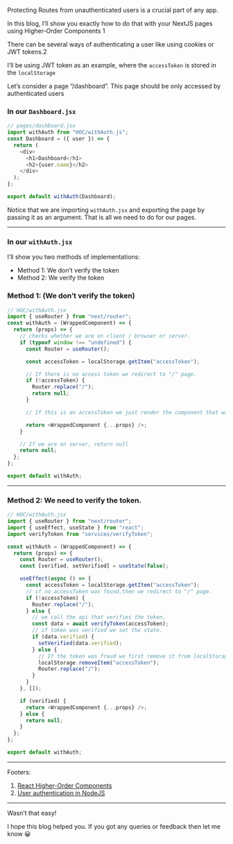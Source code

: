 
Protecting Routes from unauthenticated users is a crucial part of any app.


In this blog, I’ll show you exactly how to do that with your NextJS pages using Higher-Order Components 1


There can be several ways of authenticating a user like using cookies or JWT tokens.2


I’ll be using JWT token as an example, where the `accessToken` is stored in the `localStorage`


Let’s consider a page “/dashboard”. This page should be only accessed by authenticated users


### In our `Dashboard.jsx`


```typescript
// pages/dashboard.jsx
import withAuth from "HOC/withAuth.js";
const Dashboard = ({ user }) => {
  return (
    <div>
      <h1>Dashboard</h1>
      <h2>{user.name}</h2>
    </div>
  );
};

export default withAuth(Dashboard);
```


Notice that we are importing `withAuth.jsx` and exporting the page by passing it as an argument. That is all we need to do for our pages.


---


### In our `withAuth.jsx`


I’ll show you two methods of implementations:

- Method 1: We don’t verify the token
- Method 2: We verify the token

### Method 1: (We don’t verify the token)


```typescript
// HOC/withAuth.jsx
import { useRouter } from "next/router";
const withAuth = (WrappedComponent) => {
  return (props) => {
    // checks whether we are on client / browser or server.
    if (typeof window !== "undefined") {
      const Router = useRouter();

      const accessToken = localStorage.getItem("accessToken");

      // If there is no access token we redirect to "/" page.
      if (!accessToken) {
        Router.replace("/");
        return null;
      }

      // If this is an accessToken we just render the component that was passed with all its props

      return <WrappedComponent {...props} />;
    }

    // If we are on server, return null
    return null;
  };
};

export default withAuth;
```


---


### Method 2: We need to verify the token.


```typescript
// HOC/withAuth.jsx
import { useRouter } from "next/router";
import { useEffect, useState } from "react";
import verifyToken from "services/verifyToken";

const withAuth = (WrappedComponent) => {
  return (props) => {
    const Router = useRouter();
    const [verified, setVerified] = useState(false);

    useEffect(async () => {
      const accessToken = localStorage.getItem("accessToken");
      // if no accessToken was found,then we redirect to "/" page.
      if (!accessToken) {
        Router.replace("/");
      } else {
        // we call the api that verifies the token.
        const data = await verifyToken(accessToken);
        // if token was verified we set the state.
        if (data.verified) {
          setVerified(data.verified);
        } else {
          // If the token was fraud we first remove it from localStorage and then redirect to "/"
          localStorage.removeItem("accessToken");
          Router.replace("/");
        }
      }
    }, []);

    if (verified) {
      return <WrappedComponent {...props} />;
    } else {
      return null;
    }
  };
};

export default withAuth;
```


---


Footers:

1. [React Higher-Order Components](https://reactjs.org/docs/higher-order-components.html)
2. [User authentication in NodeJS](https://debbie.hashnode.dev/a-beginners-guide-to-user-authentication-and-authorization-with-json-web-tokens-versus-sessions-in-nodejs)

---


Wasn’t that easy!


I hope this blog helped you. If you got any queries or feedback then let me know 😀

